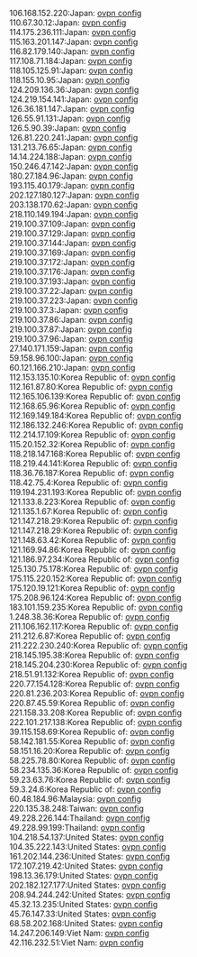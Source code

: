106.168.152.220:Japan: [ovpn config](vpn/106_168_152_220.ovpn)  
110.67.30.12:Japan: [ovpn config](vpn/110_67_30_12.ovpn)  
114.175.236.111:Japan: [ovpn config](vpn/114_175_236_111.ovpn)  
115.163.201.147:Japan: [ovpn config](vpn/115_163_201_147.ovpn)  
116.82.179.140:Japan: [ovpn config](vpn/116_82_179_140.ovpn)  
117.108.71.184:Japan: [ovpn config](vpn/117_108_71_184.ovpn)  
118.105.125.91:Japan: [ovpn config](vpn/118_105_125_91.ovpn)  
118.155.10.95:Japan: [ovpn config](vpn/118_155_10_95.ovpn)  
124.209.136.36:Japan: [ovpn config](vpn/124_209_136_36.ovpn)  
124.219.154.141:Japan: [ovpn config](vpn/124_219_154_141.ovpn)  
126.36.181.147:Japan: [ovpn config](vpn/126_36_181_147.ovpn)  
126.55.91.131:Japan: [ovpn config](vpn/126_55_91_131.ovpn)  
126.5.90.39:Japan: [ovpn config](vpn/126_5_90_39.ovpn)  
126.81.220.241:Japan: [ovpn config](vpn/126_81_220_241.ovpn)  
131.213.76.65:Japan: [ovpn config](vpn/131_213_76_65.ovpn)  
14.14.224.188:Japan: [ovpn config](vpn/14_14_224_188.ovpn)  
150.246.47.142:Japan: [ovpn config](vpn/150_246_47_142.ovpn)  
180.27.184.96:Japan: [ovpn config](vpn/180_27_184_96.ovpn)  
193.115.40.179:Japan: [ovpn config](vpn/193_115_40_179.ovpn)  
202.127.180.127:Japan: [ovpn config](vpn/202_127_180_127.ovpn)  
203.138.170.62:Japan: [ovpn config](vpn/203_138_170_62.ovpn)  
218.110.149.194:Japan: [ovpn config](vpn/218_110_149_194.ovpn)  
219.100.37.109:Japan: [ovpn config](vpn/219_100_37_109.ovpn)  
219.100.37.129:Japan: [ovpn config](vpn/219_100_37_129.ovpn)  
219.100.37.144:Japan: [ovpn config](vpn/219_100_37_144.ovpn)  
219.100.37.169:Japan: [ovpn config](vpn/219_100_37_169.ovpn)  
219.100.37.172:Japan: [ovpn config](vpn/219_100_37_172.ovpn)  
219.100.37.176:Japan: [ovpn config](vpn/219_100_37_176.ovpn)  
219.100.37.193:Japan: [ovpn config](vpn/219_100_37_193.ovpn)  
219.100.37.22:Japan: [ovpn config](vpn/219_100_37_22.ovpn)  
219.100.37.223:Japan: [ovpn config](vpn/219_100_37_223.ovpn)  
219.100.37.3:Japan: [ovpn config](vpn/219_100_37_3.ovpn)  
219.100.37.86:Japan: [ovpn config](vpn/219_100_37_86.ovpn)  
219.100.37.87:Japan: [ovpn config](vpn/219_100_37_87.ovpn)  
219.100.37.96:Japan: [ovpn config](vpn/219_100_37_96.ovpn)  
27.140.171.159:Japan: [ovpn config](vpn/27_140_171_159.ovpn)  
59.158.96.100:Japan: [ovpn config](vpn/59_158_96_100.ovpn)  
60.121.166.210:Japan: [ovpn config](vpn/60_121_166_210.ovpn)  
112.153.135.10:Korea Republic of: [ovpn config](vpn/112_153_135_10.ovpn)  
112.161.87.80:Korea Republic of: [ovpn config](vpn/112_161_87_80.ovpn)  
112.165.106.139:Korea Republic of: [ovpn config](vpn/112_165_106_139.ovpn)  
112.168.65.96:Korea Republic of: [ovpn config](vpn/112_168_65_96.ovpn)  
112.169.149.184:Korea Republic of: [ovpn config](vpn/112_169_149_184.ovpn)  
112.186.132.246:Korea Republic of: [ovpn config](vpn/112_186_132_246.ovpn)  
112.214.17.109:Korea Republic of: [ovpn config](vpn/112_214_17_109.ovpn)  
115.20.152.32:Korea Republic of: [ovpn config](vpn/115_20_152_32.ovpn)  
118.218.147.168:Korea Republic of: [ovpn config](vpn/118_218_147_168.ovpn)  
118.219.44.141:Korea Republic of: [ovpn config](vpn/118_219_44_141.ovpn)  
118.36.76.187:Korea Republic of: [ovpn config](vpn/118_36_76_187.ovpn)  
118.42.75.4:Korea Republic of: [ovpn config](vpn/118_42_75_4.ovpn)  
119.194.231.193:Korea Republic of: [ovpn config](vpn/119_194_231_193.ovpn)  
121.133.8.223:Korea Republic of: [ovpn config](vpn/121_133_8_223.ovpn)  
121.135.1.67:Korea Republic of: [ovpn config](vpn/121_135_1_67.ovpn)  
121.147.218.29:Korea Republic of: [ovpn config](vpn/121_147_218_29.ovpn)  
121.147.218.29:Korea Republic of: [ovpn config](vpn/121_147_218_29.ovpn)  
121.148.63.42:Korea Republic of: [ovpn config](vpn/121_148_63_42.ovpn)  
121.169.94.86:Korea Republic of: [ovpn config](vpn/121_169_94_86.ovpn)  
121.186.97.234:Korea Republic of: [ovpn config](vpn/121_186_97_234.ovpn)  
125.130.75.178:Korea Republic of: [ovpn config](vpn/125_130_75_178.ovpn)  
175.115.220.152:Korea Republic of: [ovpn config](vpn/175_115_220_152.ovpn)  
175.120.19.121:Korea Republic of: [ovpn config](vpn/175_120_19_121.ovpn)  
175.208.96.124:Korea Republic of: [ovpn config](vpn/175_208_96_124.ovpn)  
183.101.159.235:Korea Republic of: [ovpn config](vpn/183_101_159_235.ovpn)  
1.248.38.36:Korea Republic of: [ovpn config](vpn/1_248_38_36.ovpn)  
211.106.162.117:Korea Republic of: [ovpn config](vpn/211_106_162_117.ovpn)  
211.212.6.87:Korea Republic of: [ovpn config](vpn/211_212_6_87.ovpn)  
211.222.230.240:Korea Republic of: [ovpn config](vpn/211_222_230_240.ovpn)  
218.145.195.38:Korea Republic of: [ovpn config](vpn/218_145_195_38.ovpn)  
218.145.204.230:Korea Republic of: [ovpn config](vpn/218_145_204_230.ovpn)  
218.51.91.132:Korea Republic of: [ovpn config](vpn/218_51_91_132.ovpn)  
220.77.154.128:Korea Republic of: [ovpn config](vpn/220_77_154_128.ovpn)  
220.81.236.203:Korea Republic of: [ovpn config](vpn/220_81_236_203.ovpn)  
220.87.45.59:Korea Republic of: [ovpn config](vpn/220_87_45_59.ovpn)  
221.158.33.208:Korea Republic of: [ovpn config](vpn/221_158_33_208.ovpn)  
222.101.217.138:Korea Republic of: [ovpn config](vpn/222_101_217_138.ovpn)  
39.115.158.69:Korea Republic of: [ovpn config](vpn/39_115_158_69.ovpn)  
58.142.181.55:Korea Republic of: [ovpn config](vpn/58_142_181_55.ovpn)  
58.151.16.20:Korea Republic of: [ovpn config](vpn/58_151_16_20.ovpn)  
58.225.78.80:Korea Republic of: [ovpn config](vpn/58_225_78_80.ovpn)  
58.234.135.36:Korea Republic of: [ovpn config](vpn/58_234_135_36.ovpn)  
59.23.63.76:Korea Republic of: [ovpn config](vpn/59_23_63_76.ovpn)  
59.3.24.6:Korea Republic of: [ovpn config](vpn/59_3_24_6.ovpn)  
60.48.184.96:Malaysia: [ovpn config](vpn/60_48_184_96.ovpn)  
220.135.38.248:Taiwan: [ovpn config](vpn/220_135_38_248.ovpn)  
49.228.226.144:Thailand: [ovpn config](vpn/49_228_226_144.ovpn)  
49.228.99.199:Thailand: [ovpn config](vpn/49_228_99_199.ovpn)  
104.218.54.137:United States: [ovpn config](vpn/104_218_54_137.ovpn)  
104.35.222.143:United States: [ovpn config](vpn/104_35_222_143.ovpn)  
161.202.144.236:United States: [ovpn config](vpn/161_202_144_236.ovpn)  
172.107.219.42:United States: [ovpn config](vpn/172_107_219_42.ovpn)  
198.13.36.179:United States: [ovpn config](vpn/198_13_36_179.ovpn)  
202.182.127.177:United States: [ovpn config](vpn/202_182_127_177.ovpn)  
208.94.244.242:United States: [ovpn config](vpn/208_94_244_242.ovpn)  
45.32.13.235:United States: [ovpn config](vpn/45_32_13_235.ovpn)  
45.76.147.33:United States: [ovpn config](vpn/45_76_147_33.ovpn)  
68.58.202.168:United States: [ovpn config](vpn/68_58_202_168.ovpn)  
14.247.206.149:Viet Nam: [ovpn config](vpn/14_247_206_149.ovpn)  
42.116.232.51:Viet Nam: [ovpn config](vpn/42_116_232_51.ovpn)  
